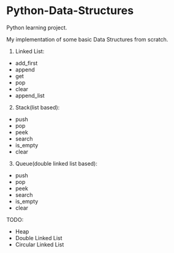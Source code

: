 # Python-Data-Structures
Python learning project.

My implementation of some basic Data Structures from scratch.

1. Linked List:  
- add_first  
- append  
- get  
- pop  
- clear  
- append_list  
	
2. Stack(list based):  
- push  
- pop  
- peek  
- search  
- is_empty  
- clear  

3. Queue(double linked list based):  
- push  
- pop  
- peek  
- search  
- is_empty  
- clear  

TODO:  
* Heap  
* Double Linked List  
* Circular Linked List  
